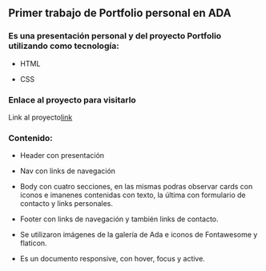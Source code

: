 ## Primer trabajo de Portfolio personal en ADA <i class="fas fa-bug"></i>

### Es una presentación personal y del proyecto Portfolio utilizando como tecnología:

- HTML

- CSS

### Enlace al proyecto para visitarlo

Link al proyecto[link](https)

### Contenido:

- Header con presentación

- Nav con links de navegación

- Body con cuatro secciones, en las mismas podras observar cards con iconos e imanenes contenidas con texto, la última con formulario de contacto y links personales.

- Footer con links de navegación y también links de contacto.

- Se utilizaron imágenes de la galería de Ada e iconos de Fontawesome y flaticon.

- Es un documento responsive, con hover, focus y active.

<i class="fas fa-bug"></i>
